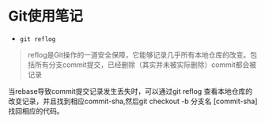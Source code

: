# Git使用笔记

- `git reflog`

> reflog是Git操作的一道安全保障，它能够记录几乎所有本地仓库的改变。包括所有分支commit提交，已经删除（其实并未被实际删除）commit都会被记录

当rebase导致commit提交记录发生丢失时，可以通过git reflog 查看本地仓库的改变记录，并且找到相应commit-sha,然后git checkout -b 分支名 [commit-sha] 找回相应的代码。